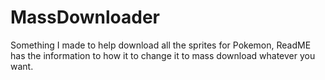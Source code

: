 # MassDownloader
Something I made to help download all the sprites for Pokemon, ReadME has the information to how it to change it to mass download whatever you want.
